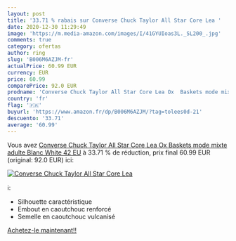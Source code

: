 ```yaml
---
layout: post
title: '33.71 % rabais sur Converse Chuck Taylor All Star Core Lea '
date: 2020-12-30 11:29:49
image: 'https://m.media-amazon.com/images/I/41GYUIoas3L._SL200_.jpg'
comments: true
category: ofertas
author: ring
slug: 'B006M6AZJM-fr'
actualPrice: 60.99 EUR
currency: EUR
price: 60.99
comparePrice: 92.0 EUR
prodname: 'Converse Chuck Taylor All Star Core Lea Ox  Baskets mode mixte adulte  Blanc  White   42 EU'
country: 'fr'
flag: '🇫🇷'
buyurl: 'https://www.amazon.fr/dp/B006M6AZJM/?tag=tolees0d-21'
descuento: '33.71'
average: '60.99'
---
```


Vous avez [Converse Chuck Taylor All Star Core Lea Ox  Baskets mode mixte adulte  Blanc  White   42 EU](https://www.amazon.fr/dp/B006M6AZJM/?tag=tolees0d-21)  à  33.71 % de réduction, prix final  60.99 EUR (original: 92.0 EUR) ici:

[![Converse Chuck Taylor All Star Core Lea ](https://m.media-amazon.com/images/I/41GYUIoas3L._SL200_.jpg)](https://www.amazon.fr/dp/B006M6AZJM/?tag=tolees0d-21)

ℹ️:

- Silhouette caractéristique
- Embout en caoutchouc renforcé
- Semelle en caoutchouc vulcanisé

[Achetez-le maintenant!!](https://www.amazon.fr/dp/B006M6AZJM/?tag=tolees0d-21)
